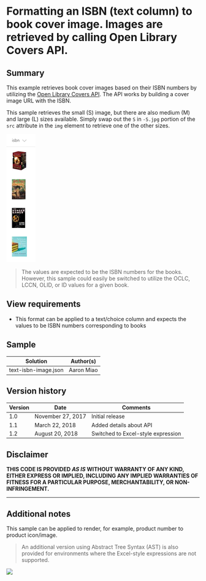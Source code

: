 # Formatting an ISBN (text column) to book cover image. Images are retrieved by calling Open Library Covers API.

## Summary
This example retrieves book cover images based on their ISBN numbers by utilizing the [Open Library Covers API](https://openlibrary.org/dev/docs/api/covers). The API works by building a cover image URL with the ISBN.

This sample retrieves the small (S) image, but there are also medium (M) and large (L) sizes available. Simply swap out the `S` in `-S.jpg` portion of the `src` attribute in the `img` element to retrieve one of the other sizes. 

![screenshot of the sample](./text-isbn-image.png)

> The values are expected to be the ISBN numbers for the books. However, this sample could easily be switched to utilize the OCLC, LCCN, OLID, or ID values for a given book.

## View requirements
- This format can be applied to a text/choice column and expects the values to be ISBN numbers corresponding to books

## Sample

Solution|Author(s)
--------|---------
text-isbn-image.json | Aaron Miao

## Version history

Version|Date|Comments
-------|----|--------
1.0|November 27, 2017|Initial release
1.1|March 22, 2018|Added details about API
1.2|August 20, 2018|Switched to Excel-style expression

## Disclaimer
**THIS CODE IS PROVIDED *AS IS* WITHOUT WARRANTY OF ANY KIND, EITHER EXPRESS OR IMPLIED, INCLUDING ANY IMPLIED WARRANTIES OF FITNESS FOR A PARTICULAR PURPOSE, MERCHANTABILITY, OR NON-INFRINGEMENT.**

---

## Additional notes
This sample can be applied to render, for example, product number to product icon/image.

> An additional version using Abstract Tree Syntax (AST) is also provided for environments where the Excel-style expressions are not supported.

<img src="https://telemetry.sharepointpnp.com/sp-dev-list-formatting/column-samples/isbn-image-format" />